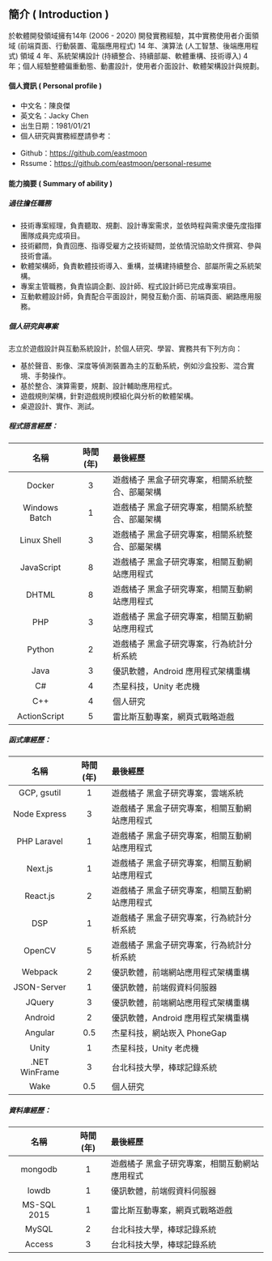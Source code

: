 ## 簡介 ( Introduction )

於軟體開發領域擁有14年 (2006 - 2020) 開發實務經驗，其中實務使用者介面領域 (前端頁面、行動裝置、電腦應用程式) 14 年、演算法 (人工智慧、後端應用程式) 領域 4 年、系統架構設計 (持續整合、持續部屬、軟體重構、技術導入) 4 年；個人經驗整體偏重動態、動畫設計，使用者介面設計、軟體架構設計與規劃。

#### 個人資訊 ( Personal profile )

+ 中文名：陳良傑
+ 英文名：Jacky Chen
+ 出生日期：1981/01/21
+	個人研究與實務經歷請參考：
  - Github：https://github.com/eastmoon
  - Rssume：https://github.com/eastmoon/personal-resume

#### 能力摘要 ( Summary of ability )

##### 過往擔任職務

+ 技術專案經理，負責聽取、規劃、設計專案需求，並依時程與需求優先度指揮團隊成員完成項目。
+ 技術顧問，負責回應、指導受雇方之技術疑問，並依情況協助文件撰寫、參與技術會議。
+ 軟體架構師，負責軟體技術導入、重構，並構建持續整合、部屬所需之系統架構。
+ 專案主管職務，負責協調企劃、設計師、程式設計師已完成專案項目。
+ 互動軟體設計師，負責配合平面設計，開發互動介面、前端頁面、網路應用服務。


##### 個人研究與專案

志立於遊戲設計與互動系統設計，於個人研究、學習、實務共有下列方向：

+ 基於聲音、影像、深度等偵測裝置為主的互動系統，例如沙盒投影、混合實境、手勢操作。
+ 基於整合、演算需要，規劃、設計輔助應用程式。
+ 遊戲規則架構，針對遊戲規則模組化與分析的軟體架構。
+ 桌遊設計、實作、測試。

##### 程式語言經歷：

| 名稱 | 時間 (年) | 最後經歷 |
| :-: | :-: | :------ |
| Docker | 3 | 遊戲橘子 黑盒子研究專案，相關系統整合、部屬架構 |
| Windows Batch | 1 | 遊戲橘子 黑盒子研究專案，相關系統整合、部屬架構 |
| Linux Shell | 3 | 遊戲橘子 黑盒子研究專案，相關系統整合、部屬架構 |
| JavaScript | 8 | 遊戲橘子 黑盒子研究專案，相關互動網站應用程式 |
| DHTML | 8 | 遊戲橘子 黑盒子研究專案，相關互動網站應用程式 |
| PHP | 3 | 遊戲橘子 黑盒子研究專案，相關互動網站應用程式 |
| Python | 2 | 遊戲橘子 黑盒子研究專案，行為統計分析系統 |
| Java | 3 | 優訊軟體，Android 應用程式架構重構 |
| C# | 4 | 杰星科技，Unity 老虎機 |
| C++ | 4 | 個人研究 |
| ActionScript | 5 | 雷比斯互動專案，網頁式戰略遊戲 |

##### 函式庫經歷：

| 名稱 | 時間 (年) | 最後經歷 |
| :-: | :-: | :------ |
| GCP, gsutil | 1 | 遊戲橘子 黑盒子研究專案，雲端系統 |
| Node Express | 3 | 遊戲橘子 黑盒子研究專案，相關互動網站應用程式 |
| PHP Laravel | 1 | 遊戲橘子 黑盒子研究專案，相關互動網站應用程式 |
| Next.js | 1 | 遊戲橘子 黑盒子研究專案，相關互動網站應用程式 |
| React.js | 2 | 遊戲橘子 黑盒子研究專案，相關互動網站應用程式 |
| DSP | 1 | 遊戲橘子 黑盒子研究專案，行為統計分析系統 |
| OpenCV | 5 | 遊戲橘子 黑盒子研究專案，行為統計分析系統 |
| Webpack | 2 | 優訊軟體，前端網站應用程式架構重構 |
| JSON-Server | 1 | 優訊軟體，前端假資料伺服器 |
| JQuery | 3 | 優訊軟體，前端網站應用程式架構重構 |
| Android | 2 | 優訊軟體，Android 應用程式架構重構 |
| Angular | 0.5 | 杰星科技，網站崁入 PhoneGap |
| Unity | 1 | 杰星科技，Unity 老虎機 |
| .NET WinFrame | 3 | 台北科技大學，棒球記錄系統 |
| Wake | 0.5 | 個人研究 |

##### 資料庫經歷：

| 名稱 | 時間 (年) | 最後經歷 |
| :-: | :-: | :------ |
| mongodb | 1 |  遊戲橘子 黑盒子研究專案，相關互動網站應用程式 |
| lowdb | 1 |  優訊軟體，前端假資料伺服器 |
| MS-SQL 2015 | 1 | 雷比斯互動專案，網頁式戰略遊戲 |
| MySQL | 2 | 台北科技大學，棒球記錄系統 |
| Access | 3 | 台北科技大學，棒球記錄系統 |
